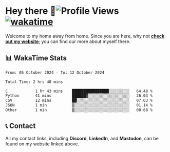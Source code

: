 # Hey there :wave:![Profile Views](https://komarev.com/ghpvc/?username=skifli) [![wakatime](https://wakatime.com/badge/user/b4317b02-0c6d-457b-82a4-a448b8a8d1df.svg)](https://wakatime.com/@b4317b02-0c6d-457b-82a4-a448b8a8d1df)

Welcome to my home away from home. Since you are here, why not [**check out my website**](https://skifli.github.io); you can find our more about myself there.

## 📊 WakaTime Stats

<!--START_SECTION:waka-->

```txt
From: 05 October 2024 - To: 12 October 2024

Total Time: 2 hrs 40 mins

C            1 hr 43 mins    ████████████████░░░░░░░░░   64.48 %
Python       41 mins         ██████▓░░░░░░░░░░░░░░░░░░   26.03 %
CSV          12 mins         ██░░░░░░░░░░░░░░░░░░░░░░░   07.63 %
JSON         1 min           ▒░░░░░░░░░░░░░░░░░░░░░░░░   01.14 %
Other        1 min           ▒░░░░░░░░░░░░░░░░░░░░░░░░   00.68 %
```

<!--END_SECTION:waka-->

## 📞 Contact

All my contact links, including **Discord**, **LinkedIn**, and **Mastodon**, can be found on my website linked above.
